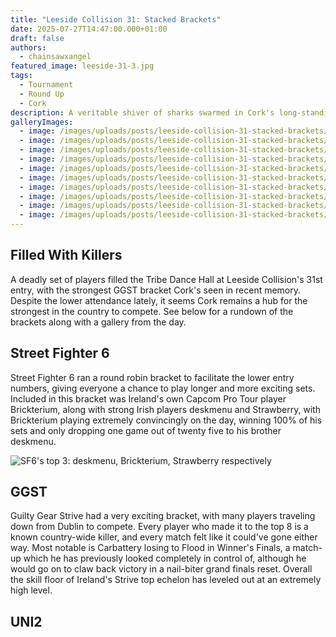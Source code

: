```yaml
---
title: "Leeside Collision 31: Stacked Brackets"
date: 2025-07-27T14:47:00.000+01:00
draft: false
authors:
  - chainsawxangel
featured_image: leeside-31-3.jpg
tags:
  - Tournament
  - Round Up
  - Cork
description: A veritable shiver of sharks swarmed in Cork's long-standing local.
galleryImages:
  - image: /images/uploads/posts/leeside-collision-31-stacked-brackets/leeside-31-1.jpg
  - image: /images/uploads/posts/leeside-collision-31-stacked-brackets/leeside-31-2.jpg
  - image: /images/uploads/posts/leeside-collision-31-stacked-brackets/leeside-31-3.jpg
  - image: /images/uploads/posts/leeside-collision-31-stacked-brackets/leeside-31-4.jpg
  - image: /images/uploads/posts/leeside-collision-31-stacked-brackets/leeside-31-5.jpg
  - image: /images/uploads/posts/leeside-collision-31-stacked-brackets/leeside-31-6.jpg
  - image: /images/uploads/posts/leeside-collision-31-stacked-brackets/leeside-31-7.jpg
  - image: /images/uploads/posts/leeside-collision-31-stacked-brackets/leeside-31-8.jpg
  - image: /images/uploads/posts/leeside-collision-31-stacked-brackets/leeside-31-9.jpg
  - image: /images/uploads/posts/leeside-collision-31-stacked-brackets/leeside-31-10.jpg
---
```

## Filled With Killers

A deadly set of players filled the Tribe Dance Hall at Leeside Collision's 31st entry, with the strongest GGST bracket Cork's seen in recent memory. Despite the lower attendance lately, it seems Cork remains a hub for the strongest in the country to compete. See below for a rundown of the brackets along with a gallery from the day.

## Street Fighter 6

Street Fighter 6 ran a round robin bracket to facilitate the lower entry numbers, giving everyone a chance to play longer and more exciting sets. Included in this bracket was Ireland's own Capcom Pro Tour player Brickterium, along with strong Irish players deskmenu and Strawberry, with Brickterium playing extremely convincingly on the day, winning 100% of his sets and only dropping one game out of twenty five to his brother deskmenu.


![SF6's top 3: deskmenu, Brickterium, Strawberry respectively](/images/uploads/posts/leeside-collision-31-stacked-brackets/leeside-31-9.jpg)



## GGST

Guilty Gear Strive had a very exciting bracket, with many players traveling down from Dublin to compete. Every player who made it to the top 8 is a known country-wide killer, and every match felt like it could've gone either way. Most notable is Carbattery losing to Flood in Winner's Finals, a match-up which he has previously looked completely in control of, although he would go on to claw back victory in a nail-biter grand finals reset. Overall the skill floor of Ireland's Strive top echelon has leveled out at an extremely high level.

## UNI2
